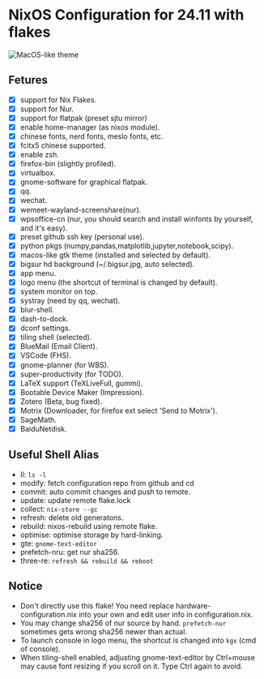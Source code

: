 # NixOS Configuration for 24.11 with flakes
![MacOS-like theme](https://github.com/user-attachments/assets/598087fc-5cec-409d-87d0-547d46db7407)
## Fetures
- [x] support for Nix Flakes.
- [x] support for Nur.
- [x] support for flatpak (preset sjtu mirror)
- [x] enable home-manager (as nixos module).
- [x] chinese fonts, nerd fonts, meslo fonts, etc.
- [x] fcitx5 chinese supported.
- [x] enable zsh.
- [x] firefox-bin (slightly profiled).
- [x] virtualbox.
- [x] gnome-software for graphical flatpak.
- [x] qq.
- [x] wechat.
- [x] wemeet-wayland-screenshare(nur).
- [x] wpsoffice-cn (nur, you should search and install winfonts by yourself, and it's easy).
- [x] preset github ssh key (personal use).
- [x] python pkgs (numpy,pandas,matplotlib,jupyter,notebook,scipy).
- [x] macos-like gtk theme (installed and selected by default).
- [x] bigsur hd background (~/.bigsur.jpg, auto selected).
- [x] app menu.
- [x] logo menu (the shortcut of terminal is changed by default).
- [x] system monitor on top.
- [x] systray (need by qq, wechat).
- [x] blur-shell.
- [x] dash-to-dock.
- [x] dconf settings.
- [x] tiling shell (selected).
- [x] BlueMail (Email Client).
- [x] VSCode (FHS). 
- [x] gnome-planner (for WBS).
- [x] super-productivity (for TODO).
- [x] LaTeX support (TeXLiveFull, gummi).
- [x] Bootable Device Maker (Impression).
- [x] Zotero (Beta, bug fixed).
- [x] Motrix (Downloader, for firefox ext select 'Send to Motrix').
- [x] SageMath.
- [x] BaiduNetdisk.
## Useful Shell Alias
- ll: `ls -l`
- modify: fetch configuration repo from github and cd
- commit: auto commit changes and push to remote.
- update: update remote flake.lock
- collect: `nix-store --gc`
- refresh: delete old generatons.
- rebuild: nixos-rebuild using remote flake.
- optimise: optimise storage by hard-linking.
- gte: `gnome-text-editor`
- prefetch-nru: get nur sha256.
- three-re: `refresh && rebuild && reboot`
## Notice
- Don't directly use this flake! You need replace hardware-configuration.nix into your own and edit user info in configuration.nix.
- You may change sha256 of nur source by hand. `prefetch-nur` sometimes gets wrong sha256 newer than actual.
- To launch console in logo menu, the shortcut is changed into `kgx` (cmd of console).
- When tiling-shell enabled, adjusting gnome-text-editor by Ctrl+mouse may cause font resizing if you scroll on it. Type Ctrl again to avoid.
